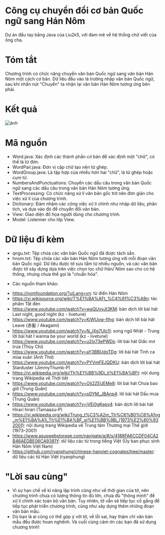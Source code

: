 # Công cụ chuyển đổi cơ bản Quốc ngữ sang Hán Nôm
Dự án đầu tay bằng Java của Liu2k5, với đam mê về hệ thống chữ viết của ông cha.

# Tóm tắt
Chương trình có chức năng chuyển văn bản Quốc ngữ sang văn bản Hán Nôm một cách cơ bản.
Dữ liệu đầu vào là trường nhập văn bản Quốc ngữ, sau khi nhấn nút "Chuyển" ta nhận lại văn bản Hán Nôm tương ứng bên phải.

# Kết quả
![ảnh](https://github.com/user-attachments/assets/a0bd55c5-4998-4e91-991f-4b80b3abdaa2)


# Mã nguồn
- Word.java:  Xác định các thành phần cơ bản để xác định một "chữ", có thể là từ đơn.
- WordPair.java:  Đơn vị cặp chữ tạo nên từ ghép.
- WordGroup.java:  Là tập hợp của nhiều hơn hai "chữ", là từ ghép hoặc cụm từ.
- NumbersAndPunctuations:  Chuyển các dấu câu trong văn bản Quốc ngữ sang các dấu câu trong văn bản Hán Nôm tương ứng.
- TextProcessing:  Có chức năng xử lí văn bản gốc trở nên đơn giản cho việc xử lí của chương trình.
- Dictionary:  Đảm nhậm các công việc xử lí chính như nhập dữ liệu, phân tích, và dựa vào đó để chuyển đổi văn bản.
- View:  Giao diện đồ họa người dùng cho chương trình.
- Model:  Listenner cho lớp View.

# Dữ liệu đi kèm
- qngu.txt: Tệp chứa các văn bản Quốc ngữ đã được tách sẵn.
- hnom.txt: Tệp chứa các văn bản Hán Nôm tương ứng với mỗi đoạn văn bản Quốc ngữ.
Dữ liệu được tớ sưu tầm từ nhiều nguồn, và các văn bản được tớ xây dựng dựa trên việc chọn lọc chữ Hán/ Nôm sao cho có hệ thống, nhưng chưa thể gọi là "chuẩn hóa".
* Các nguồn tham khảo:
+ https://nomfoundation.org/?uiLang=vn: từ điển Hán Nôm
+ https://vi.wikisource.org/wiki/T%E1%BA%AFt_%C4%91%C3%A8n: tác phẩm Tắt đèn
+ https://www.youtube.com/watch?v=waQUvyJt3KM: bản dịch lời bài hát Last night, good night (kz - livetune)
+ https://www.youtube.com/watch?v=KjWUow-fIhg: bản dịch lời bài hát Leave (赤髪 / Akagami)
+ https://www.youtube.com/watch?v=N_jXg7UIc1I: song ngữ Nhật - Trung lời bài hát I wanna be your world (kz - livetune)
+ https://www.youtube.com/watch?v=u2Ix73ePWDs: lời bài hát Giấc mơ trưa (Thùy Chi)
+ https://www.youtube.com/watch?v=aY3BBUdoTDg: lời bài hát Tình ca mùa xuân (Anh Thơ)
+ https://www.youtube.com/watch?v=PYVmFEJQDKU: bản dịch lời bài hát Starduster (JimmyThumb-P)
+ https://vi.wikipedia.org/wiki/Th%E1%BB%9Di_ti%E1%BA%BFt: nội dung trang Wikipedia về Thời tiết
+ https://www.youtube.com/watch?v=OIi2ZEUEMe8: lời bài hát Chưa bao giờ (Trung Quân)
+ https://www.youtube.com/watch?v=pDYM_JBAnp4: lời bài hát Dấu mưa (Trung Quân)
+ https://www.youtube.com/watch?v=jVEi0gKepv4: bản dịch lời bài hát Hirari hirari (Tamaazu-P)
+ https://vi.wikipedia.org/wiki/Trung_t%C3%A2m_Th%C6%B0%C6%A1ng_m%E1%BA%A1i_Th%E1%BA%BF_gi%E1%BB%9Bi_(1973%E2%80%932001): nội dung trang Wikipedia về Trung tâm Thương mại Thế giới (1973–2001)
+ https://www.asuswebstorage.com/navigate/a/#/s/4188FA6CCDF04CA2B46AEDBE06CA9381Y: dữ liệu các từ trong tiếng Việt (Ủy ban phục sinh Hán Nôm Việt Nam)
+ https://github.com/ryanphung/chinese-hanviet-cognates/tree/master: dữ liệu các từ Hán Việt (ryanphung)

# "Lời sau cùng"
- Vì sự hạn chế về kĩ năng lập trình cũng như về thời gian của tớ, nên chương trình chưa có lượng thông tin đủ lớn, chưa đủ "thông minh" để xử lí chính xác toàn bộ văn bản. Tuy nhiên, tớ vẫn sẽ tiếp tục cố gắng để tiếp tục phát triển chương trình, cũng như xây dựng thêm những đoạn văn bản mẫu.
- Dù bạn là ai cũng có thể góp ý với tớ, về lỗi sai, hay thậm chí văn bản mẫu đều được hoan nghênh. Và cuối cùng cảm ơn các bạn đã sử dụng chương trình!
